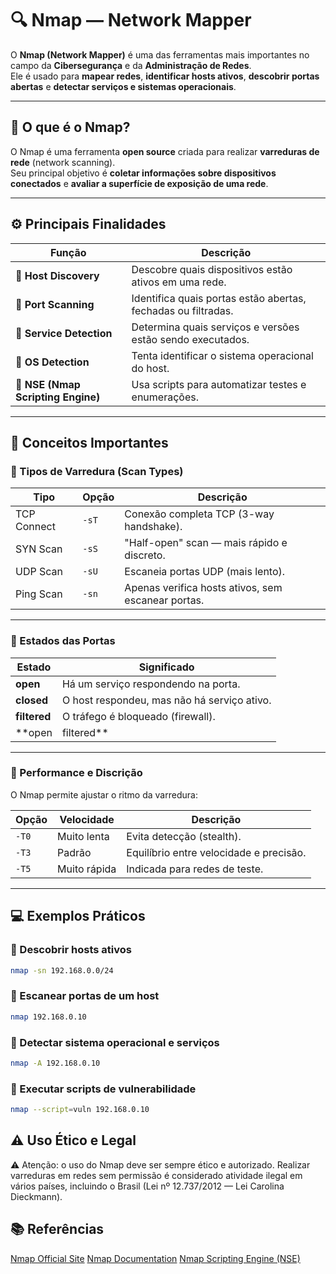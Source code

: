# 🔍 Nmap — Network Mapper

O **Nmap (Network Mapper)** é uma das ferramentas mais importantes no campo da **Cibersegurança** e da **Administração de Redes**.  
Ele é usado para **mapear redes**, **identificar hosts ativos**, **descobrir portas abertas** e **detectar serviços e sistemas operacionais**.

---

## 🧭 O que é o Nmap?

O Nmap é uma ferramenta **open source** criada para realizar **varreduras de rede** (network scanning).  
Seu principal objetivo é **coletar informações sobre dispositivos conectados** e **avaliar a superfície de exposição de uma rede**.

---

## ⚙️ Principais Finalidades

| Função | Descrição |
|--------|------------|
| 🔹 **Host Discovery** | Descobre quais dispositivos estão ativos em uma rede. |
| 🔹 **Port Scanning** | Identifica quais portas estão abertas, fechadas ou filtradas. |
| 🔹 **Service Detection** | Determina quais serviços e versões estão sendo executados. |
| 🔹 **OS Detection** | Tenta identificar o sistema operacional do host. |
| 🔹 **NSE (Nmap Scripting Engine)** | Usa scripts para automatizar testes e enumerações. |

---

## 🧩 Conceitos Importantes

### 🔸 Tipos de Varredura (Scan Types)

| Tipo | Opção | Descrição |
|------|--------|------------|
| TCP Connect | `-sT` | Conexão completa TCP (3-way handshake). |
| SYN Scan | `-sS` | "Half-open" scan — mais rápido e discreto. |
| UDP Scan | `-sU` | Escaneia portas UDP (mais lento). |
| Ping Scan | `-sn` | Apenas verifica hosts ativos, sem escanear portas. |

---

### 🔸 Estados das Portas

| Estado | Significado |
|---------|--------------|
| **open** | Há um serviço respondendo na porta. |
| **closed** | O host respondeu, mas não há serviço ativo. |
| **filtered** | O tráfego é bloqueado (firewall). |
| **open|filtered** | O Nmap não conseguiu determinar o estado exato. |

---

### 🔸 Performance e Discrição

O Nmap permite ajustar o ritmo da varredura:

| Opção | Velocidade | Descrição |
|--------|-------------|-----------|
| `-T0` | Muito lenta | Evita detecção (stealth). |
| `-T3` | Padrão | Equilíbrio entre velocidade e precisão. |
| `-T5` | Muito rápida | Indicada para redes de teste. |

---

## 💻 Exemplos Práticos

### 🔹 Descobrir hosts ativos
```bash
nmap -sn 192.168.0.0/24
```
### 🔹 Escanear portas de um host
```bash
nmap 192.168.0.10
```

### 🔹 Detectar sistema operacional e serviços
```bash
nmap -A 192.168.0.10
```

### 🔹 Executar scripts de vulnerabilidade
```bash
nmap --script=vuln 192.168.0.10
```

## ⚠️ Uso Ético e Legal

⚠️ Atenção: o uso do Nmap deve ser sempre ético e autorizado.
Realizar varreduras em redes sem permissão é considerado atividade ilegal em vários países, incluindo o Brasil (Lei nº 12.737/2012 — Lei Carolina Dieckmann).

## 📚 Referências

[Nmap Official Site](https://nmap.org/)
[Nmap Documentation](https://nmap.org/book/man.html)
[Nmap Scripting Engine (NSE)](https://nmap.org/nsedoc/)